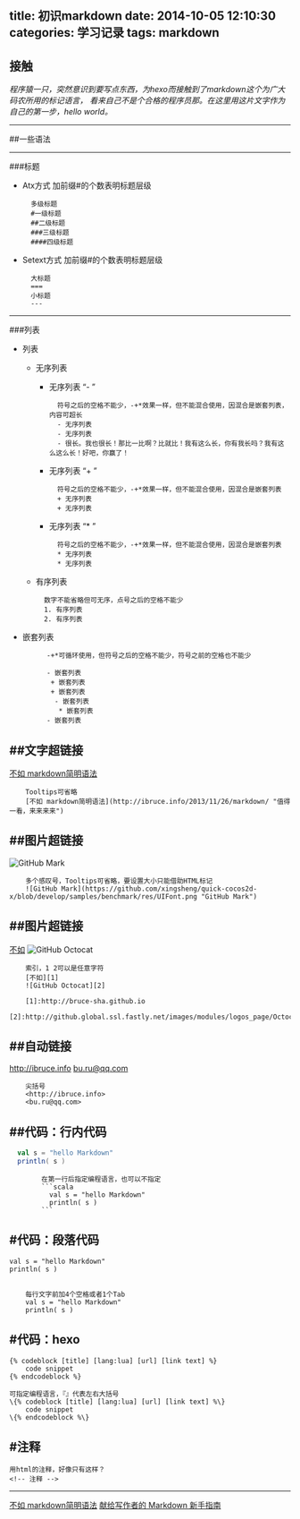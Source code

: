 title: 初识markdown
date: 2014-10-05 12:10:30
categories: 学习记录
tags: markdown
---

接触
---

_程序猿一只，突然意识到要写点东西，为hexo而接触到了markdown这个为广大码农所用的标记语言，
看来自己不是个合格的程序员那。在这里用这片文字作为自己的第一步，hello world。_


---

##一些语法
<!-- more -->
---
###标题

* Atx方式 加前缀#的个数表明标题层级


		多级标题
		#一级标题
		##二级标题
		###三级标题
		####四级标题

* Setext方式 加前缀#的个数表明标题层级


		大标题
		===
		小标题
		---

---
###列表

- 列表 
	+ 无序列表
		* 无序列表 “- ”

				符号之后的空格不能少，-+*效果一样，但不能混合使用，因混合是嵌套列表，内容可超长
				- 无序列表
				- 无序列表
				- 很长。我也很长！那比一比啊？比就比！我有这么长，你有我长吗？我有这么这么长！好吧，你赢了！

		* 无序列表 “+ ”

				符号之后的空格不能少，-+*效果一样，但不能混合使用，因混合是嵌套列表
				+ 无序列表
				+ 无序列表
		* 无序列表 “* ”

				符号之后的空格不能少，-+*效果一样，但不能混合使用，因混合是嵌套列表
				* 无序列表
				* 无序列表
	+ 有序列表 

			数字不能省略但可无序，点号之后的空格不能少
			1. 有序列表
			2. 有序列表

- 嵌套列表

			-+*可循环使用，但符号之后的空格不能少，符号之前的空格也不能少

			- 嵌套列表
			 + 嵌套列表
			 + 嵌套列表
			  - 嵌套列表
			   * 嵌套列表
			- 嵌套列表

##文字超链接
---
[不如 markdown简明语法](http://ibruce.info/2013/11/26/markdown/ "值得一看，来来来来")

		Tooltips可省略
		[不如 markdown简明语法](http://ibruce.info/2013/11/26/markdown/ "值得一看，来来来来")

##图片超链接
---
![GitHub Mark](https://github.com/xingsheng/quick-cocos2d-x/blob/develop/samples/benchmark/res/UIFont.png "GitHub Mark")

		多个感叹号，Tooltips可省略，要设置大小只能借助HTML标记
		![GitHub Mark](https://github.com/xingsheng/quick-cocos2d-x/blob/develop/samples/benchmark/res/UIFont.png "GitHub Mark")

##图片超链接
---
[不如][1]
![GitHub Octocat][2]

[1]:http://bruce-sha.github.io
[2]:http://github.global.ssl.fastly.net/images/modules/logos_page/Octocat.png

		索引，1 2可以是任意字符
		[不如][1]
		![GitHub Octocat][2]

		[1]:http://bruce-sha.github.io
		[2]:http://github.global.ssl.fastly.net/images/modules/logos_page/Octocat.png

##自动链接
---
<http://ibruce.info>
<bu.ru@qq.com>

		尖括号
		<http://ibruce.info>
		<bu.ru@qq.com>

##代码：行内代码
---
```scala
  val s = "hello Markdown"
  println( s )
```

			在第一行后指定编程语言，也可以不指定
			```scala
			  val s = "hello Markdown"
			  println( s )
			```

#代码：段落代码
---
	val s = "hello Markdown"
	println( s )
 

		每行文字前加4个空格或者1个Tab
		val s = "hello Markdown"
		println( s )

#代码：hexo
---
	{% codeblock [title] [lang:lua] [url] [link text] %}
		code snippet
	{% endcodeblock %}

	可指定编程语言，『』代表左右大括号
	\{% codeblock [title] [lang:lua] [url] [link text] %\}
		code snippet
	\{% endcodeblock %\}

#注释
---
	用html的注释，好像只有这样？
	<!-- 注释 -->

---
[不如 markdown简明语法](http://ibruce.info/2013/11/26/markdown/ "不如的博客") 
[献给写作者的 Markdown 新手指南](http://www.jianshu.com/p/q81RER "Markdown 新手指南") 

